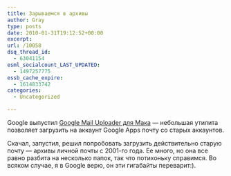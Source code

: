```yaml
---
title: Зарываемся в архивы
author: Gray
type: posts
date: 2010-01-31T19:12:52+00:00
excerpt:
url: /10058
dsq_thread_id:
  - 63041154
esml_socialcount_LAST_UPDATED:
  - 1497257775
essb_cache_expire:
  - 1614833742
categories:
  - Uncategorized

---
```








Google выпустил <a href="http://code.google.com/p/google-email-uploader-mac/" target="_blank">Google Mail Uploader для Мака</a> — небольшая утилита позволяет загрузить на аккаунт Google Apps почту со старых аккаунтов.

Скачал, запустил, решил попробовать загрузить действительно старую почту — архивы личной почты с <nobr>2001-го</nobr> года. Ее много, но она все равно разбита на несколько папок, так что потихоньку справимся. Во всяком случае, я в Google верю, он эти гигабайты переварит:).